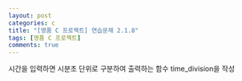 ```yaml
---
layout: post
categories: c
title: "[명품 C 프로젝트] 연습문제 2.1.8"
tags: [명품 C 프로젝트]
comments: true
---
```


시간을 입력하면 시분초 단위로 구분하여 출력하는 함수 time_division을 작성

<script src="https://gist.github.com/junbly/6f7255ff59537fd379f4f6f9779c3b73.js"></script>
